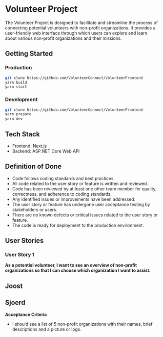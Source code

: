 # Volunteer Project

The Volunteer Project is designed to facilitate and streamline the process of connecting potential volunteers with non-profit organizations. It provides a user-friendly web interface through which users can explore and learn about various non-profit organizations and their missions.

## Getting Started

### Production

```bash
git clone https://github.com/VolunteerConnect/VolunteerFrontend
yarn build
yarn start
```

### Development

```bash
git clone https://github.com/VolunteerConnect/VolunteerFrontend
yarn prepare
yarn dev
```

## Tech Stack

- Frontend: Next.js
- Backend: ASP.NET Core Web API

## Definition of Done

- Code follows coding standards and best practices.
- All code related to the user story or feature is written and reviewed.
- Code has been reviewed by at least one other team member for quality, correctness, and adherence to coding standards.
- Any identified issues or improvements have been addressed.
- The user story or feature has undergone user acceptance testing by stakeholders or users.
- There are no known defects or critical issues related to the user story or feature.
- The code is ready for deployment to the production environment.

## User Stories

### User Story 1

**As a potential volunteer, I want to see an overview of non-profit organizations so that I can choose which organization I want to assist.**



## Joost


## Sjoerd

**Acceptance Criteria**

- I should see a list of 5 non-profit organizations with their names, brief descriptions and a picture or logo.
